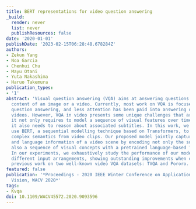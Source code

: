 ```yaml
---
title: BERT representations for video question answering
_build:
  render: never
  list: never
  publishResources: false
date: '2020-01-01'
publishDate: '2023-02-15T06:28:48.678284Z'
authors:
- Zekun Yang
- Noa Garcia
- Chenhui Chu
- Mayu Otani
- Yuta Nakashima
- Haruo Takemura
publication_types:
- '1'
abstract: 'Visual question answering (VQA) aims at answering questions about the visual
  content of an image or a video. Currently, most work on VQA is focused on image-based
  question answering, and less attention has been paid into answering questions about
  videos. However, VQA in video presents some unique challenges that are worth studying:
  it not only requires to model a sequence of visual features over time, but often
  it also needs to reason about associated subtitles. In this work, we propose to
  use BERT, a sequential modelling technique based on Transformers, to encode the
  complex semantics from video clips. Our proposed model jointly captures the visual
  and language information of a video scene by encoding not only the subtitles but
  also a sequence of visual concepts with a pretrained language-based Transformer.
  In our experiments, we exhaustively study the performance of our model by taking
  different input arrangements, showing outstanding improvements when compared against
  previous work on two well-known video VQA datasets: TVQA and Pororo.'
featured: false
publication: '*Proceedings - 2020 IEEE Winter Conference on Applications of Computer
  Vision, WACV 2020*'
tags:
- Kvqa
doi: 10.1109/WACV45572.2020.9093596
---
```


